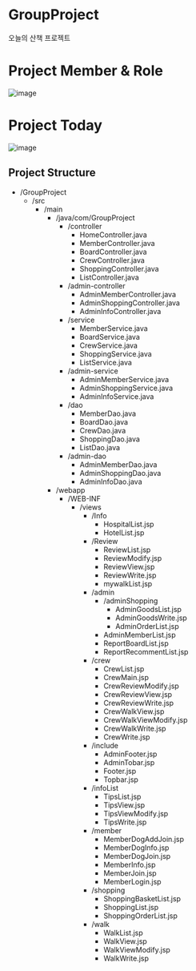 # GroupProject
오늘의 산책 프로젝트

# Project Member & Role

![image](https://github.com/user-attachments/assets/93f197b6-9b66-4719-a342-7bacdcc6cbc6)

# Project Today																																				
																											
![image](https://github.com/user-attachments/assets/2dae4ba0-c7e4-4109-8085-95f2f1977ba7)

## Project Structure

- /GroupProject
  - /src
    - /main
      - /java/com/GroupProject
        - /controller
          - HomeController.java
          - MemberController.java
          - BoardController.java
          - CrewController.java
          - ShoppingController.java
          - ListController.java
        - /admin-controller
          - AdminMemberController.java
          - AdminShoppingController.java
          - AdminInfoController.java
        - /service
          - MemberService.java
          - BoardService.java
          - CrewService.java
          - ShoppingService.java
          - ListService.java
        - /admin-service
          - AdminMemberService.java
          - AdminShoppingService.java
          - AdminInfoService.java
        - /dao
          - MemberDao.java
          - BoardDao.java
          - CrewDao.java
          - ShoppingDao.java
          - ListDao.java
        - /admin-dao
          - AdminMemberDao.java
          - AdminShoppingDao.java
          - AdminInfoDao.java
      - /webapp
        - /WEB-INF
          - /views
            - /Info
              - HospitalList.jsp
              - HotelList.jsp
            - /Review
              - ReviewList.jsp
              - ReviewModify.jsp  
              - ReviewView.jsp   
              - ReviewWrite.jsp 
              - mywalkList.jsp      
            - /admin
              - /adminShopping
                - AdminGoodsList.jsp
                - AdminGoodsWrite.jsp 
                - AdminOrderList.jsp
              - AdminMemberList.jsp
              - ReportBoardList.jsp 
              - ReportRecommentList.jsp        
            - /crew
              - CrewList.jsp    
              - CrewMain.jsp
              - CrewReviewModify.jsp
              - CrewReviewView.jsp    
              - CrewReviewWrite.jsp
              - CrewWalkView.jsp
              - CrewWalkViewModify.jsp
              - CrewWalkWrite.jsp
              - CrewWrite.jsp    
            - /include
              - AdminFooter.jsp   
              - AdminTobar.jsp
              - Footer.jsp
              - Topbar.jsp
            - /infoList
              - TipsList.jsp
              - TipsView.jsp
              - TipsViewModify.jsp
              - TipsWrite.jsp    
            - /member
              - MemberDogAddJoin.jsp   
              - MemberDogInfo.jsp
              - MemberDogJoin.jsp
              - MemberInfo.jsp
              - MemberJoin.jsp
              - MemberLogin.jsp
            - /shopping
              - ShoppingBasketList.jsp  
              - ShoppingList.jsp
              - ShoppingOrderList.jsp   
            - /walk
              - WalkList.jsp
              - WalkView.jsp
              - WalkViewModify.jsp
              - WalkWrite.jsp





































































